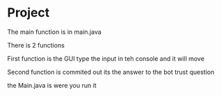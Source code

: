 # Project

The main function is in main.java

There is 2 functions

First function is the GUI
type the input in teh console and it will move

Second function is commited out its the answer to the bot trust question

the Main.java is were you run it
